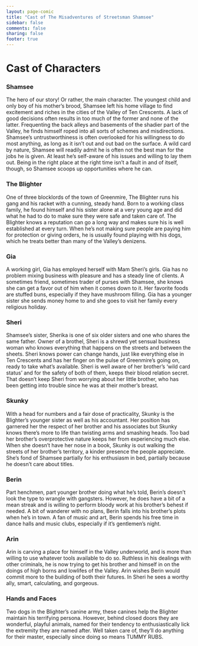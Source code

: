 ```yaml
---
layout: page-comic
title: "Cast of The Misadventures of Streetsman Shamsee"
sidebar: false
comments: false
sharing: false
footer: true
---
```


<div class="row">
   <div class="small-12 spotlight-blurb right">
   <h1>Cast of Characters</h1>

<h3>Shamsee</h3>
<p>The hero of our story! Or rather, the main character. The youngest child and only boy of his mother’s brood, Shamsee left his home village to find excitement and riches in the cities of the Valley of Ten Crescents. A lack of good decisions often results in too much of the former and none of the latter. Frequenting the back alleys and basements of the shadier part of the Valley, he finds himself roped into all sorts of schemes and misdirections. Shamsee’s untrustworthiness is often overlooked for his willingness to do most anything, as long as it isn’t out and out bad on the surface. A wild card by nature, Shamsee will readily admit he is often not the best man for the jobs he is given. At least he’s self-aware of his issues and willing to lay them out. Being in the right place at the right time isn’t a fault in and of itself, though, so Shamsee scoops up opportunities where he can.</p> 

<h3>The Blighter</h3>
<p>One of three blocklords of the town of Greenmire, The Blighter runs his gang and his racket with a cunning, steady hand. Born to a working class family, he found himself and his sister alone at a very young age and did what he had to do to make sure they were safe and taken care of. The Blighter knows a reputation can go a long way and makes sure his is well established at every turn. When he’s not making sure people are paying him for protection or giving orders, he is usually found playing with his dogs, which he treats better than many of the Valley’s denizens.</p>

<h3>Gia</h3>
<p>A working girl, Gia has employed herself with Mam Sheri’s girls. Gia has no problem mixing business with pleasure and has a steady line of clients. A sometimes friend, sometimes trader of purses with Shamsee, she knows she can get a favor out of him when it comes down to it. Her favorite foods are stuffed buns, especially if they have mushroom filling. Gia has a younger sister she sends money home to and she goes to visit her family every religious holiday.</p>

<h3>Sheri</h3>
<p>Shamsee’s sister, Sherika is one of six older sisters and one who shares the same father. Owner of a brothel, Sheri is a shrewd yet sensual  business woman who knows everything that happens on the streets and between the sheets. Sheri knows power can change hands, just like everything else in Ten Crescents and has her finger on the pulse of Greenmire’s going on, ready to take what’s available. Sheri is well aware of her brother’s ‘wild card status’ and for the safety of both of them, keeps their blood relation secret. That doesn’t keep Sheri from worrying about her little brother, who has been getting into trouble since he was at their mother’s breast.</p>

<h3>Skunky</h3>
<p>With a head for numbers and a fair dose of practicality, Skunky is the Blighter’s younger sister as well as his accountant. Her position has garnered her the respect of her brother and his associates but Skunky knows there’s more to life than twisting arms and smashing heads. Too bad her brother’s overprotective nature keeps her from experiencing much else. When she doesn’t have her nose in a book, Skunky is out walking the streets of her brother’s territory, a kinder presence the people appreciate. She’s fond of Shamsee partially for his enthusiasm in bed, partially because he doesn’t care about titles.</p>

<h3>Berin</h3>
<p>Part henchmen, part younger brother doing what he’s told, Berin’s doesn’t look the type to wrangle with gangsters. However, he does have a bit of a mean streak and is willing to perform bloody work at his brother’s behest if needed. A bit of wanderer with no plans, Berin falls into his brother’s plots when he’s in town. A fan of music and art, Berin spends his free time in dance halls and music clubs, especially if it’s gentlemen’s night.</p>

<h3>Arin</h3>
<p>Arin is carving a place for himself in the Valley underworld, and is more than willing to use whatever tools available to do so. Ruthless in his dealings with other criminals, he is now trying to get his brother and himself in on the doings of high borns and lowlifes of the Valley. Arin wishes Berin would commit more to the building of both their futures. In Sheri he sees a worthy ally, smart, calculating, and gorgeous.</p>

<h3>Hands and Faces</h3>
<p>Two dogs in the Blighter’s canine army, these canines help the Blighter maintain his terrifying persona. However, behind closed doors they are wonderful, playful animals, named for their tendency to enthusiastically lick the extremity they are named after. Well taken care of, they’ll do anything for their master, especially since doing so means TUMMY RUBS.</p>

   </div>
  </div>